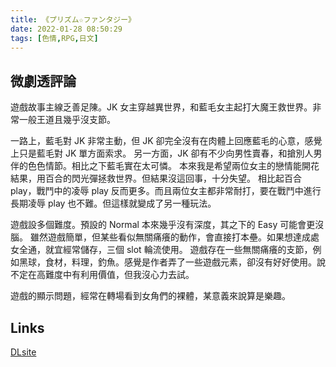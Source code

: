 ```yaml
---
title: 《プリズム☆ファンタジー》
date: 2022-01-28 08:50:29
tags: [色情,RPG,日文]
---
```

## 微劇透評論

遊戲故事主線乏善足陳。JK 女主穿越異世界，和藍毛女主起打大魔王救世界。非常一般王道且幾乎沒支節。

一路上，藍毛對 JK 非常主動，但 JK 卻完全沒有在肉體上回應藍毛的心意，感覺上只是藍毛對 JK 單方面索求。
另一方面，JK 卻有不少向男性賣春，和搶別人男伴的色色情節。相比之下藍毛實在太可憐。
本來我是希望兩位女主的戀情能開花結果，用百合的閃光彈拯救世界。但結果沒這回事，十分失望。
相比起百合 play，戰鬥中的凌辱 play 反而更多。而且兩位女主都非常耐打，要在戰鬥中進行長期凌辱 play 也不難。但這樣就變成了另一種玩法。

遊戲設多個難度。預設的 Normal 本來幾乎沒有深度，其之下的 Easy 可能會更沒腦。
雖然遊戲簡單，但某些看似無關痛癢的動作，會直接打本壘。如果想達成處女全通，就宜經常儲存，三個 slot 輪流使用。
遊戲存在一些無關痛癢的支節，例如黑球，食材，料理，釣魚。感覺是作者弄了一些遊戲元素，卻沒有好好使用。說不定在高難度中有利用價值，但我沒心力去試。

遊戲的顯示問題，經常在轉場看到女角們的裸體，某意義來說算是樂趣。

## Links

[DLsite](https://www.dlsite.com/maniax/work/=/product_id/RJ310856.html)
